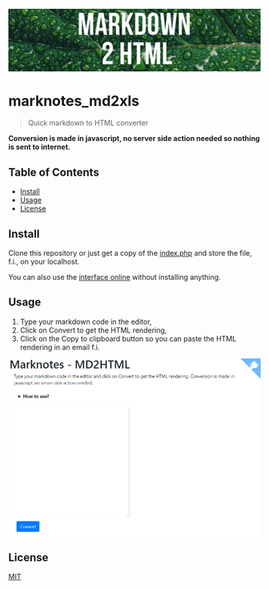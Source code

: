 ![banner](image/banner.jpg)

# marknotes_md2xls

> Quick markdown to HTML converter

**Conversion is made in javascript, no server side action needed so nothing is sent to internet.**

## Table of Contents

- [Install](#install)
- [Usage](#usage)
- [License](#license)

## Install

Clone this repository or just get a copy of the <a href="https://raw.githubusercontent.com/cavo789/marknotes_md2html/master/index.php" target="_blank noreferrer noopener">index.php</a> and store the file, f.i., on your localhost.

You can also use the [interface online](https://www.avonture.be/marknotes_md2html) without installing anything.

## Usage

1. Type your markdown code in the editor,
2. Click on Convert to get the HTML rendering,
3. Click on the Copy to clipboard button so you can paste the HTML rendering in an email f.i.

![demo.gif](image/demo.gif)

## License

[MIT](LICENSE)

